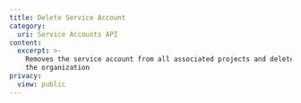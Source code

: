 ```yaml
---
title: Delete Service Account
category:
  uri: Service Accounts API
content:
  excerpt: >-
    Removes the service account from all associated projects and deletes it from
    the organization
privacy:
  view: public
---
```



